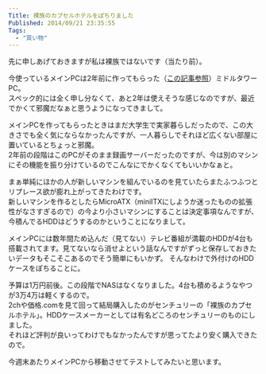 ```yaml
---
Title: 裸族のカプセルホテルをぽちりました
Published: 2014/09/21 23:35:55
Tags:
  - "買い物"
---
```

先に申しあげておきますが私は裸族ではないです（当たり前）。

今使っているメインPCは2年前に作ってもらった（[この記事参照](https://blog.hitsujin.jp/entry/2012/08/10/130826)）ミドルタワーPC。  
スペック的には全く申し分なくて、あと2年は使えそうな感じなのですが、最近でかくて邪魔だなぁと思うようになってきまして。

メインPCを作ってもらったときはまだ大学生で実家暮らしだったので、この大きさでも全く気にならなかったんですが、一人暮らしでそれほど広くない部屋に置いているとちょっと邪魔。  
2年前の段階はこのPCがそのまま録画サーバーだったのですが、今は別のマシンにその機能を振り分けているのでこんなにでかくなくてもいいかなぁと。

まぁ単純にほかの人が新しいマシンを組んでいるのを見ていたらまたふつふつとリプレース欲が膨れ上がってきたわけです。  
新しいマシンを作るとしたらMicroATX（miniITXにしようか迷ったものの拡張性がなさすぎるので）の今より小さいマシンにすることは決定事項なんですが、今積んでるHDDはどうするのかということになりまして。

メインPCには数年間ため込んだ（見てない）テレビ番組が満載のHDDが4台も搭載されてます。見てないなら消せよという話なんですがずっと保存しておきたいデータもそこそこあるのでそう簡単にもいかず。
そんなわけで外付けのHDDケースをぽちることに。

予算は1万円前後。この段階でNASはなくなりました。4台も積めるようなやつが3万4万は軽くするので。  
2chや価格.comを見て回って結局購入したのがセンチュリーの「裸族のカプセルホテル」。HDDケースメーカーとしては有名どころのセンチュリーのものにしました。  
それほど評判が良いってわけでもなかったんですが思ってたより安く購入できたので。

今週末あたりメインPCから移動させてテストしてみたいと思います。